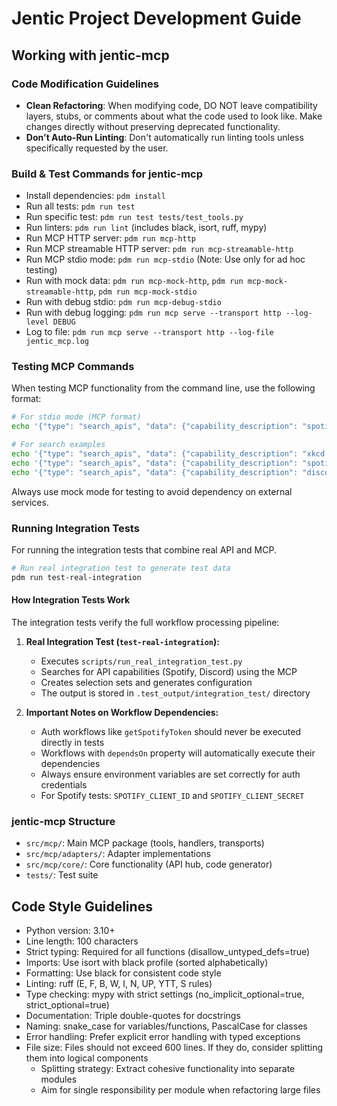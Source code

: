 # Jentic Project Development Guide

## Working with jentic-mcp

### Code Modification Guidelines
- **Clean Refactoring**: When modifying code, DO NOT leave compatibility layers, stubs, or comments about what the code used to look like. Make changes directly without preserving deprecated functionality.
- **Don't Auto-Run Linting**: Don't automatically run linting tools unless specifically requested by the user.

### Build & Test Commands for jentic-mcp
- Install dependencies: `pdm install`
- Run all tests: `pdm run test`
- Run specific test: `pdm run test tests/test_tools.py`
- Run linters: `pdm run lint` (includes black, isort, ruff, mypy)
- Run MCP HTTP server: `pdm run mcp-http`
- Run MCP streamable HTTP server: `pdm run mcp-streamable-http`
- Run MCP stdio mode: `pdm run mcp-stdio` (Note: Use only for ad hoc testing)
- Run with mock data: `pdm run mcp-mock-http`, `pdm run mcp-mock-streamable-http`, `pdm run mcp-mock-stdio`
- Run with debug stdio: `pdm run mcp-debug-stdio`
- Run with debug logging: `pdm run mcp serve --transport http --log-level DEBUG`
- Log to file: `pdm run mcp serve --transport http --log-file jentic_mcp.log`

### Testing MCP Commands
When testing MCP functionality from the command line, use the following format:

```bash
# For stdio mode (MCP format)
echo '{"type": "search_apis", "data": {"capability_description": "spotify music"}}' | pdm run mcp-mock-stdio

# For search examples
echo '{"type": "search_apis", "data": {"capability_description": "xkcd comic"}}' | pdm run mcp-mock-stdio
echo '{"type": "search_apis", "data": {"capability_description": "spotify music"}}' | pdm run mcp-mock-stdio
echo '{"type": "search_apis", "data": {"capability_description": "discord message"}}' | pdm run mcp-mock-stdio
```

Always use mock mode for testing to avoid dependency on external services.

### Running Integration Tests

For running the integration tests that combine real API and MCP.

```bash
# Run real integration test to generate test data
pdm run test-real-integration
```

#### How Integration Tests Work

The integration tests verify the full workflow processing pipeline:

1. **Real Integration Test (`test-real-integration`):**
   - Executes `scripts/run_real_integration_test.py`
   - Searches for API capabilities (Spotify, Discord) using the MCP
   - Creates selection sets and generates configuration
   - The output is stored in `.test_output/integration_test/` directory

2. **Important Notes on Workflow Dependencies:**
   - Auth workflows like `getSpotifyToken` should never be executed directly in tests
   - Workflows with `dependsOn` property will automatically execute their dependencies
   - Always ensure environment variables are set correctly for auth credentials
   - For Spotify tests: `SPOTIFY_CLIENT_ID` and `SPOTIFY_CLIENT_SECRET`

### jentic-mcp Structure
- `src/mcp/`: Main MCP package (tools, handlers, transports)
- `src/mcp/adapters/`: Adapter implementations
- `src/mcp/core/`: Core functionality (API hub, code generator)
- `tests/`: Test suite

## Code Style Guidelines
- Python version: 3.10+
- Line length: 100 characters
- Strict typing: Required for all functions (disallow_untyped_defs=true)
- Imports: Use isort with black profile (sorted alphabetically)
- Formatting: Use black for consistent code style
- Linting: ruff (E, F, B, W, I, N, UP, YTT, S rules)
- Type checking: mypy with strict settings (no_implicit_optional=true, strict_optional=true)
- Documentation: Triple double-quotes for docstrings
- Naming: snake_case for variables/functions, PascalCase for classes
- Error handling: Prefer explicit error handling with typed exceptions
- File size: Files should not exceed 600 lines. If they do, consider splitting them into logical components
  - Splitting strategy: Extract cohesive functionality into separate modules
  - Aim for single responsibility per module when refactoring large files
